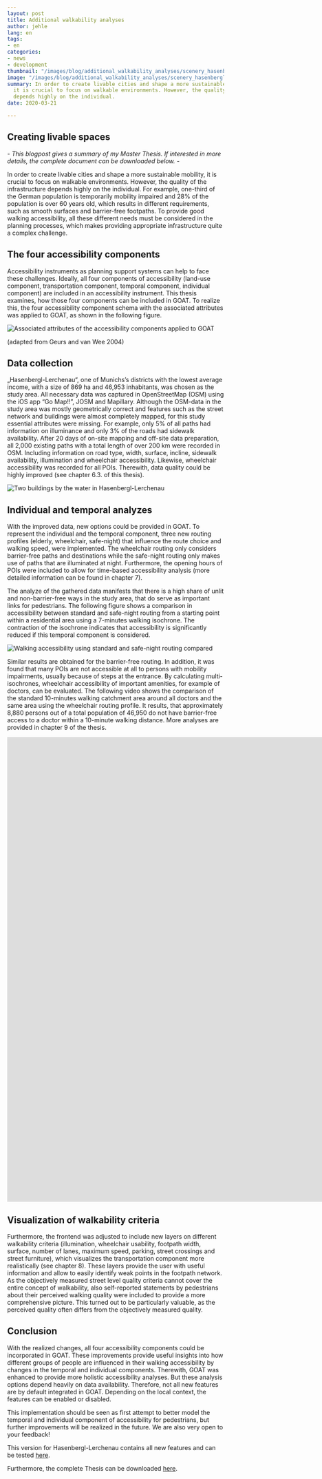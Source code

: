 ```yaml
---
layout: post
title: Additional walkability analyses
author: jehle
lang: en
tags:
- en
categories:
- news
- development
thumbnail: "/images/blog/additional_walkability_analyses/scenery_hasenbergl-thumbnail.webp"
image: "/images/blog/additional_walkability_analyses/scenery_hasenbergl-banner.webp"
summary: In order to create livable cities and shape a more sustainable mobility,
  it is crucial to focus on walkable environments. However, the quality of the infrastructure
  depends highly on the individual.
date: 2020-03-21

---
```

## Creating livable spaces

_- This blogpost gives a summary of my Master Thesis. If interested in more details, the complete document can be downloaded below. -_

In order to create livable cities and shape a more sustainable mobility, it is crucial to focus on walkable environments. However, the quality of the infrastructure depends highly on the individual. For example, one-third of the German population is temporarily mobility impaired and 28% of the population is over 60 years old, which results in different requirements, such as smooth surfaces and barrier-free footpaths. To provide good walking accessibility, all these different needs must be considered in the planning processes, which makes providing appropriate infrastructure quite a complex challenge.

## The four accessibility components

Accessibility instruments as planning support systems can help to face these challenges. Ideally, all four components of accessibility (land-use component, transportation component, temporal component, individual component) are included in an accessibility instrument. This thesis examines, how those four components can be included in GOAT. To realize this, the four accessibility component schema with the associated attributes was applied to GOAT, as shown in the following figure.

![Associated attributes of the accessibility components applied to GOAT](/images/blog/additional_walkability_analyses/four_accessibility_components.png "Four accessibility components")

(adapted from Geurs and van Wee 2004)

## Data collection

„Hasenbergl-Lerchenau“, one of Munichs’s districts with the lowest average income, with a size of 869 ha and 46,953 inhabitants, was chosen as the study area. All necessary data was captured in OpenStreetMap (OSM) using the iOS app “Go Map!!”, JOSM and Mapillary. Although the OSM-data in the study area was mostly geometrically correct and features such as the street network and buildings were almost completely mapped, for this study essential attributes were missing. For example, only 5% of all paths had information on illuminance and only 3% of the roads had sidewalk availability. After 20 days of on-site mapping and off-site data preparation, all 2,000 existing paths with a total length of over 200 km were recorded in OSM. Including information on road type, width, surface, incline, sidewalk availability, illumination and wheelchair accessibility. Likewise, wheelchair accessibility was recorded for all POIs. Therewith, data quality could be highly improved (see chapter 6.3. of this thesis).

![Two buildings by the water in Hasenbergl-Lerchenau](/images/blog/additional_walkability_analyses/scenery_hasenbergl.jpg "Hasenbergl-Lerchenau")

## Individual and temporal analyzes

With the improved data, new options could be provided in GOAT. To represent the individual and the temporal component, three new routing profiles (elderly, wheelchair, safe-night) that influence the route choice and walking speed, were implemented. The wheelchair routing only considers barrier-free paths and destinations while the safe-night routing only makes use of paths that are illuminated at night. Furthermore, the opening hours of POIs were included to allow for time-based accessibility analysis (more detailed information can be found in chapter 7).

The analyze of the gathered data manifests that there is a high share of unlit and non-barrier-free ways in the study area, that do serve as important links for pedestrians. The following figure shows a comparison in accessibility between standard and safe-night routing from a starting point within a residential area using a 7-minutes walking isochrone. The contraction of the isochrone indicates that accessibility is significantly reduced if this temporal component is considered.

![Walking accessibility using standard and safe-night routing compared](/images/blog/additional_walkability_analyses/comparison_walking_accessibility.png "Comparison walking accessibility")

Similar results are obtained for the barrier-free routing. In addition, it was found that many POIs are not accessible at all to persons with mobility impairments, usually because of steps at the entrance. By calculating multi-isochrones, wheelchair accessibility of important amenities, for example of doctors, can be evaluated. The following video shows the comparison of the standard 10-minutes walking catchment area around all doctors and the same area using the wheelchair routing profile. It results, that approximately 8,880 persons out of a total population of 46,950 do not have barrier-free access to a doctor within a 10-minute walking distance. More analyses are provided in chapter 9 of the thesis.

<iframe class="embed-responsive-item" src="https://player.vimeo.com/video/399481443" frameborder="0" webkitallowfullscreen mozallowfullscreen allowfullscreen data-uk-responsive width="1920" height="1080"></iframe>

## Visualization of walkability criteria

Furthermore, the frontend was adjusted to include new layers on different walkability criteria (illumination, wheelchair usability, footpath width, surface, number of lanes, maximum speed, parking, street crossings and street furniture), which visualizes the transportation component more realistically (see chapter 8). These layers provide the user with useful information and allow to easily identify weak points in the footpath network. As the objectively measured street level quality criteria cannot cover the entire concept of walkability, also self-reported statements by pedestrians about their perceived walking quality were included to provide a more comprehensive picture. This turned out to be particularly valuable, as the perceived quality often differs from the objectively measured quality.

## Conclusion

With the realized changes, all four accessibility components could be incorporated in GOAT. These improvements provide useful insights into how different groups of people are influenced in their walking accessibility by changes in the temporal and individual components. Therewith, GOAT was enhanced to provide more holistic accessibility analyses. But these analysis options depend heavily on data availability. Therefore, not all new features are by default integrated in GOAT. Depending on the local context, the features can be enabled or disabled.

This implementation should be seen as first attempt to better model the temporal and individual component of accessibility for pedestrians, but further improvements will be realized in the future. We are also very open to your feedback!

This version for Hasenbergl-Lerchenau contains all new features and can be tested [here](https://hasenbergl.open-accessibility.org/).

Furthermore, the complete Thesis can be downloaded [here](https://mediatum.ub.tum.de/604993?query=Ulrike+Jehle&show_id=1542813).